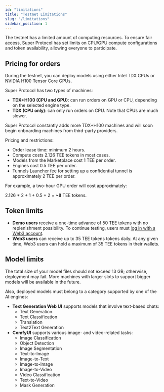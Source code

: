 ```yaml
---
id: "limitations"
title: "Testnet Limitations"
slug: "/limitations"
sidebar_position: 1
---
```


The testnet has a limited amount of computing resources. To ensure fair access, Super Protocol has set limits on CPU/GPU compute configurations and token availability, allowing everyone to participate.

## Pricing for orders

During the testnet, you can deploy models using either Intel TDX CPUs or NVIDIA H100 Tensor Core GPUs.

Super Protocol has two types of machines:

- **TDX+H100 (CPU and GPU)**: can run orders on GPU or CPU, depending on the selected engine type.
- **TDX (CPU only)**: can only run orders on CPU. Note that CPUs are much slower.

Super Protocol constantly adds more TDX+H100 machines and will soon begin onboarding machines from third-party providers.

Pricing and restrictions:

- Order lease time: minimum 2 hours.
- Compute costs 2.126 TEE tokens in most cases.
- Models from the Marketplace cost 1 TEE per order.
- Engines cost 0.5 TEE per order.
- Tunnels Launcher fee for setting up a confidential tunnel is approximately 2 TEE per order.

For example, a two-hour GPU order will cost approximately:

2.126 * 2 + 1 + 0.5 + 2 = **~8** TEE tokens.

## Token limits

- **Demo users** receive a one-time advance of 50 TEE tokens with no replenishment possibility. To continue testing, users must [log in with a Web3 account](/marketplace/guides/log-in).
- **Web3 users** can receive up to 35 TEE tokens tokens daily. At any given time, Web3 users can hold a maximum of 35 TEE tokens in their wallets.

## Model limits

The total size of your model files should not exceed 13 GB; otherwise, deployment may fail. More machines with larger slots to support bigger models will be available in the future.

Also, deployed models must belong to a category supported by one of the AI engines:

- **Text Generation Web UI** supports models that involve text-based chats:
  + Text Generation
  + Text Classification
  + Translation
  + Text2Text Generation
- **ComfyUI** supports various image- and video-related tasks:
  + Image Classification
  + Object Detection
  + Image Segmentation
  + Text-to-Image
  + Image-to-Text
  + Image-to-Image
  + Image-to-Video
  + Video Classification
  + Text-to-Video
  + Mask Generation